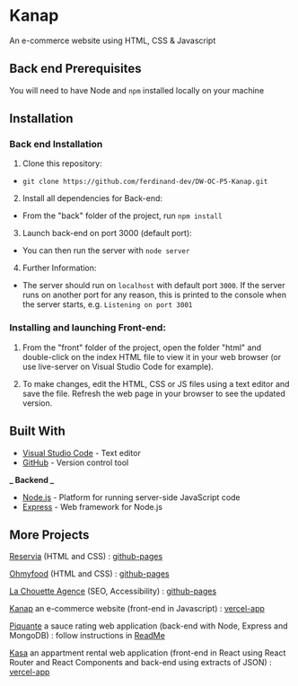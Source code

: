 # Kanap

An e-commerce website using HTML, CSS & Javascript

## Back end Prerequisites

You will need to have Node and `npm` installed locally on your machine

## Installation

### Back end Installation

1. Clone this repository:

- `git clone https://github.com/ferdinand-dev/DW-OC-P5-Kanap.git`

2. Install all dependencies for Back-end:

- From the "back" folder of the project, run `npm install`

3. Launch back-end on port 3000 (default port):

- You can then run the server with `node server`

4. Further Information:

- The server should run on `localhost` with default port `3000`.
  If the server runs on another port for any reason, this is printed to the console when the server starts, e.g. `Listening on port 3001`

### Installing and launching Front-end:

1. From the "front" folder of the project, open the folder "html" and double-click on the index HTML file to view it in your web browser (or use live-server on Visual Studio Code for example).

2. To make changes, edit the HTML, CSS or JS files using a text editor and save the file. Refresh the web page in your browser to see the updated version.

## Built With

- [Visual Studio Code](https://code.visualstudio.com/) - Text editor
- [GitHub](https://github.com/) - Version control tool

**_ Backend _**

- [Node.js](https://nodejs.org/en/) - Platform for running server-side JavaScript code
- [Express](https://expressjs.com/fr/) - Web framework for Node.js

## More Projects

[Reservia](https://github.com/ferdinand-dev/DW-OC-P2-Reservia) (HTML and CSS) : [github-pages](https://ferdinand-dev.github.io/DW-OC-P2-Reservia/)

[Ohmyfood](https://github.com/ferdinand-dev/DW-OC-P3-Ohmyfood) (HTML and CSS) : [github-pages](https://ferdinand-dev.github.io/DW-OC-P3-Ohmyfood/)

[La Chouette Agence](https://github.com/ferdinand-dev/DW-OC-P4-La-Chouette-Agence) (SEO, Accessibility) : [github-pages](https://ferdinand-dev.github.io/DW-OC-P4-La-Chouette-Agence/)

[Kanap](https://github.com/ferdinand-dev/DW-OC-P5-Kanap) an e-commerce website (front-end in Javascript) : [vercel-app](https://p5-kanap-frontend.vercel.app)

[Piquante](https://github.com/ferdinand-dev/DW-OC-P6-Piquante) a sauce rating web application (back-end with Node, Express and MongoDB) : follow instructions in [ReadMe](https://ferdinand-dev.github.io/DW-OC-P6-Piquante/)

[Kasa](https://github.com/ferdinand-dev/DW-OC-P7-Kasa) an appartment rental web application (front-end in React using React Router and React Components and back-end using extracts of JSON) : [vercel-app](https://dw-oc-p7-kasa.vercel.app/)
